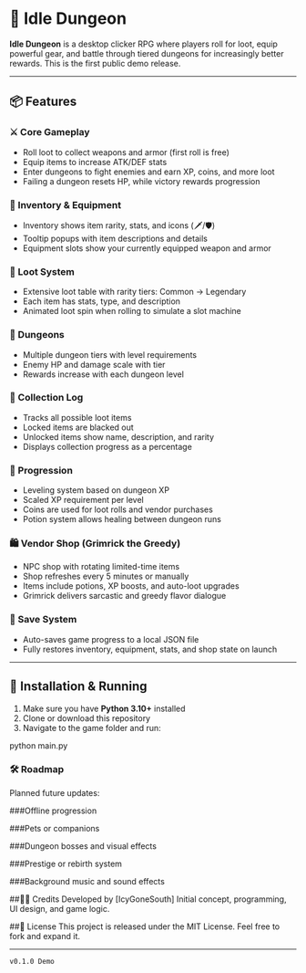 # 🏰 Idle Dungeon

**Idle Dungeon** is a desktop clicker RPG where players roll for loot, equip powerful gear, and battle through tiered dungeons for increasingly better rewards. This is the first public demo release.

---

## 📦 Features

### ⚔️ Core Gameplay
- Roll loot to collect weapons and armor (first roll is free)
- Equip items to increase ATK/DEF stats
- Enter dungeons to fight enemies and earn XP, coins, and more loot
- Failing a dungeon resets HP, while victory rewards progression

### 🎒 Inventory & Equipment
- Inventory shows item rarity, stats, and icons (🗡/🛡)
- Tooltip popups with item descriptions and details
- Equipment slots show your currently equipped weapon and armor

### 🎲 Loot System
- Extensive loot table with rarity tiers: Common → Legendary
- Each item has stats, type, and description
- Animated loot spin when rolling to simulate a slot machine

### 🏹 Dungeons
- Multiple dungeon tiers with level requirements
- Enemy HP and damage scale with tier
- Rewards increase with each dungeon level

### 📘 Collection Log
- Tracks all possible loot items
- Locked items are blacked out
- Unlocked items show name, description, and rarity
- Displays collection progress as a percentage

### 🧠 Progression
- Leveling system based on dungeon XP
- Scaled XP requirement per level
- Coins are used for loot rolls and vendor purchases
- Potion system allows healing between dungeon runs

### 🛍️ Vendor Shop (Grimrick the Greedy)
- NPC shop with rotating limited-time items
- Shop refreshes every 5 minutes or manually
- Items include potions, XP boosts, and auto-loot upgrades
- Grimrick delivers sarcastic and greedy flavor dialogue

### 💾 Save System
- Auto-saves game progress to a local JSON file
- Fully restores inventory, equipment, stats, and shop state on launch

---

## 📂 Installation & Running

1. Make sure you have **Python 3.10+** installed
2. Clone or download this repository
3. Navigate to the game folder and run:

python main.py

### 🛠 Roadmap
Planned future updates:

###Offline progression

###Pets or companions

###Dungeon bosses and visual effects

###Prestige or rebirth system

###Background music and sound effects

##🧑‍💻 Credits
Developed by [IcyGoneSouth]
Initial concept, programming, UI design, and game logic.

##🔖 License
This project is released under the MIT License. Feel free to fork and expand it.

---

`v0.1.0 Demo`
